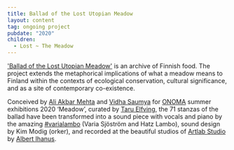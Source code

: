 ```yaml
---
title: Ballad of the Lost Utopian Meadow
layout: content
tag: ongoing project
pubdate: "2020"
children:
  - Lost ~ The Meadow
---
```

['Ballad of the Lost Utopian Meadow'](https://www.thelostutopianmeadow.com/) is an archive of Finnish food. The project extends the metaphorical implications of what a meadow means to Finland within the contexts of ecological conservation, cultural significance, and as a site of contemporary co-existence.

Conceived by [Ali Akbar Mehta](https://www.facebook.com/aliakbarmehta?__tn__=K-R&eid=ARA3s3li_tXIOqcP6XvVDeZGHeB4p1ks9RQL8p5gkPNorukj7qOkmXD5LPhezILY6DGdr7rUTCxpX-W2&fref=mentions&__xts__%5B0%5D=68.ARAc0Ms2c1q_jRl_oMFoWy8wSsZTHm04yZFsV1CKOkEUsuXI_CqM_o5yEqJULm4FN9ytE1mk5HYfz-J_nbTeeGD74MTc80znJ_3q1YVCe7rBuJ3bqrTIw5c2AOTU_LoAYvtOVa0vvuat-N8xi_Y_PLTBQnqgY-lI6vNaNBCET4hly9JsSmKAiJkv_mjpaH4KgRKsHjwKGN51I1Ocuw "Ali Akbar Mehta") and [Vidha Saumya](https://www.facebook.com/vidha.saumya?__tn__=K-R&eid=ARAj-cd4Riy96X_I684sBVmnx876yuZeuzpZK3KlglVJVXOlTxCgfIpnvwYGxuMkcRML8kxDMwP08zbg&fref=mentions&__xts__%5B0%5D=68.ARAc0Ms2c1q_jRl_oMFoWy8wSsZTHm04yZFsV1CKOkEUsuXI_CqM_o5yEqJULm4FN9ytE1mk5HYfz-J_nbTeeGD74MTc80znJ_3q1YVCe7rBuJ3bqrTIw5c2AOTU_LoAYvtOVa0vvuat-N8xi_Y_PLTBQnqgY-lI6vNaNBCET4hly9JsSmKAiJkv_mjpaH4KgRKsHjwKGN51I1Ocuw "Vidha Saumya") for [ONOMA](https://www.facebook.com/OnomaFiskars/?__tn__=K-R&eid=ARCLLJdTERz_LMnicKid8oXYapyLVo5lxvR7GpNmy7VwGoZpXAfmeVojIhQKzVx9h2u7l8yZScH6Szo9&fref=mentions&__xts__%5B0%5D=68.ARAc0Ms2c1q_jRl_oMFoWy8wSsZTHm04yZFsV1CKOkEUsuXI_CqM_o5yEqJULm4FN9ytE1mk5HYfz-J_nbTeeGD74MTc80znJ_3q1YVCe7rBuJ3bqrTIw5c2AOTU_LoAYvtOVa0vvuat-N8xi_Y_PLTBQnqgY-lI6vNaNBCET4hly9JsSmKAiJkv_mjpaH4KgRKsHjwKGN51I1Ocuw) summer exhibitions 2020 ‘Meadow’, curated by [Taru Elfving](https://www.facebook.com/taru.elfving?__tn__=K-R&eid=ARCLPbro2IqU4BbgnrYb34f0Cvky1kcR4fMtCCPbE2dd0_z__Pf2juL3beiNKdyBsexWn-S7XhQvkMOV&fref=mentions&__xts__%5B0%5D=68.ARAc0Ms2c1q_jRl_oMFoWy8wSsZTHm04yZFsV1CKOkEUsuXI_CqM_o5yEqJULm4FN9ytE1mk5HYfz-J_nbTeeGD74MTc80znJ_3q1YVCe7rBuJ3bqrTIw5c2AOTU_LoAYvtOVa0vvuat-N8xi_Y_PLTBQnqgY-lI6vNaNBCET4hly9JsSmKAiJkv_mjpaH4KgRKsHjwKGN51I1Ocuw "Taru Elfving"), the 71 stanzas of the ballad have been transformed into a sound piece with vocals and piano by the amazing [\#varialambo](https://www.facebook.com/hashtag/varialambo?__eep__=6&source=feed_text&epa=HASHTAG&__xts__%5B0%5D=68.ARAc0Ms2c1q_jRl_oMFoWy8wSsZTHm04yZFsV1CKOkEUsuXI_CqM_o5yEqJULm4FN9ytE1mk5HYfz-J_nbTeeGD74MTc80znJ_3q1YVCe7rBuJ3bqrTIw5c2AOTU_LoAYvtOVa0vvuat-N8xi_Y_PLTBQnqgY-lI6vNaNBCET4hly9JsSmKAiJkv_mjpaH4KgRKsHjwKGN51I1Ocuw&__tn__=%2ANK-R) (Varia Sjöström and Hatz Lambo), sound design by Kim Modig (orker), and recorded at the beautiful studios of [Artlab Studio](https://www.facebook.com/artlabstudio/?__tn__=K-R&eid=ARBDTqjLXLecx5hLP0-EVWUdROygq8B71j_XWBmj-RqAYdQae1uiRmmhiw8gJdtMIweUw5wJLxuX9Iah&fref=mentions&__xts__%5B0%5D=68.ARAc0Ms2c1q_jRl_oMFoWy8wSsZTHm04yZFsV1CKOkEUsuXI_CqM_o5yEqJULm4FN9ytE1mk5HYfz-J_nbTeeGD74MTc80znJ_3q1YVCe7rBuJ3bqrTIw5c2AOTU_LoAYvtOVa0vvuat-N8xi_Y_PLTBQnqgY-lI6vNaNBCET4hly9JsSmKAiJkv_mjpaH4KgRKsHjwKGN51I1Ocuw) by [Albert Ihanus](https://www.facebook.com/albert.ihanus?__tn__=K-R&eid=ARB3BOLrSrFVsfMPu7Azif_cvn4ii-G0WRZFnoCAecF-6bfu0wV7194pDGt8yzR1ggU7pRhbVgKOmNh3&fref=mentions&__xts__%5B0%5D=68.ARAc0Ms2c1q_jRl_oMFoWy8wSsZTHm04yZFsV1CKOkEUsuXI_CqM_o5yEqJULm4FN9ytE1mk5HYfz-J_nbTeeGD74MTc80znJ_3q1YVCe7rBuJ3bqrTIw5c2AOTU_LoAYvtOVa0vvuat-N8xi_Y_PLTBQnqgY-lI6vNaNBCET4hly9JsSmKAiJkv_mjpaH4KgRKsHjwKGN51I1Ocuw "Albert Ihanus").